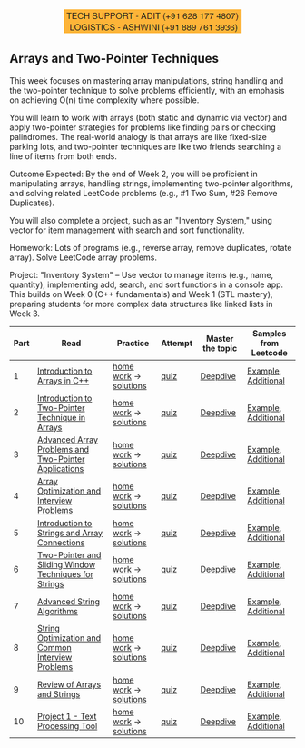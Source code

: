 <div align="center">
  <img src="../static/support1.png" alt="Support Image">
</div>

## Arrays and Two-Pointer Techniques 
This week focuses on mastering array manipulations, string handling and the two-pointer technique to solve problems efficiently, with an emphasis on achieving O(n) time complexity where possible. 

You will learn to work with arrays (both static and dynamic via vector) and apply two-pointer strategies for problems like finding pairs or checking palindromes. The real-world analogy is that arrays are like fixed-size parking lots, and two-pointer techniques are like two friends searching a line of items from both ends.

Outcome Expected: By the end of Week 2, you will be proficient in manipulating arrays, handling strings, implementing two-pointer algorithms, and solving related LeetCode problems (e.g., #1 Two Sum, #26 Remove Duplicates). 

You will also complete a project, such as an "Inventory System," using vector for item management with search and sort functionality.

Homework: Lots of programs (e.g., reverse array, remove duplicates, rotate array). Solve LeetCode array problems.

Project: "Inventory System" – Use vector to manage items (e.g., name, quantity), implementing add, search, and sort functions in a console app.
This builds on Week 0 (C++ fundamentals) and Week 1 (STL mastery), preparing students for more complex data structures like linked lists in Week 3.

| Part | Read | Practice | Attempt | Master the topic | Samples from Leetcode |
|---|---|---|---|---|---|
| 1 | [Introduction to Arrays in C++](materials/1_1.md) | [home work](materials/1_2.md) -> [solutions](materials/1_3.md)|[quiz](materials/1_4.md)|[Deepdive](materials/1_5.md)| [Example](materials/1_6.md), [Additional](materials/1_7.md) |
| 2 | [Introduction to Two-Pointer Technique in Arrays](materials/2_1.md) | [home work](materials/2_2.md) -> [solutions](materials/2_3.md)|[quiz](materials/2_4.md)|[Deepdive](materials/2_5.md)| [Example](materials/2_6.md), [Additional](materials/2_7.md) |
| 3 | [Advanced Array Problems and Two-Pointer Applications](materials/3_1.md) | [home work](materials/3_2.md) -> [solutions](materials/3_3.md)|[quiz](materials/3_4.md)|[Deepdive](materials/3_5.md)| [Example](materials/3_6.md), [Additional](materials/3_7.md) |
| 4 | [Array Optimization and Interview Problems](materials/3_1.md) | [home work](materials/3_2.md) -> [solutions](materials/3_3.md)|[quiz](materials/3_4.md)|[Deepdive](materials/3_5.md)| [Example](materials/3_6.md), [Additional](materials/3_7.md) |
| 5 | [Introduction to Strings and Array Connections](materials/5_1.md) | [home work](materials/5_2.md) -> [solutions](materials/5_3.md)|[quiz](materials/5_4.md)|[Deepdive](materials/5_5.md)| [Example](materials/5_6.md), [Additional](materials/5_7.md) |
| 6 | [Two-Pointer and Sliding Window Techniques for Strings](materials/6_1.md) | [home work](materials/6_2.md) -> [solutions](materials/6_3.md)|[quiz](materials/6_4.md)|[Deepdive](materials/6_5.md)| [Example](materials/6_6.md), [Additional](materials/6_7.md) |
| 7 | [Advanced String Algorithms](materials/7_1.md) | [home work](materials/7_2.md) -> [solutions](materials/7_3.md)|[quiz](materials/7_4.md)|[Deepdive](materials/7_5.md)| [Example](materials/7_6.md), [Additional](materials/7_7.md) |
| 8 | [String Optimization and Common Interview Problems](materials/8_1.md) | [home work](materials/8_2.md) -> [solutions](materials/8_3.md)|[quiz](materials/8_4.md)|[Deepdive](materials/8_5.md)| [Example](materials/8_6.md), [Additional](materials/8_7.md) |
| 9 | [Review of Arrays and Strings](materials/9_1.md) | [home work](materials/9_2.md) -> [solutions](materials/9_3.md)|[quiz](materials/9_4.md)|[Deepdive](materials/9_5.md)| [Example](materials/9_6.md), [Additional](materials/9_7.md) |
| 10 | [Project 1 - Text Processing Tool](materials/10_1.md) | [home work](materials/10_2.md) -> [solutions](materials/10_3.md)|[quiz](materials/10_4.md)|[Deepdive](materials/10_5.md)| [Example](materials/10_6.md), [Additional](materials/10_7.md) |